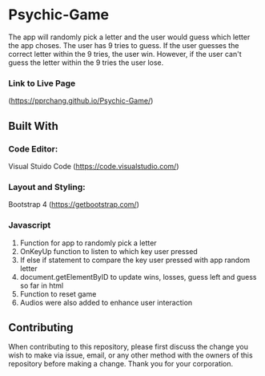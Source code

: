 # Psychic-Game 
The app will randomly pick a letter and the user would guess which letter the app choses.  The user has 9 tries to guess.  If the user guesses the correct letter within the 9 tries, the user win.  However, if the user can't guess the letter within the 9 tries the user lose.

### Link to Live Page
(https://pprchang.github.io/Psychic-Game/)

## Built With

### Code Editor: 
Visual Stuido Code (https://code.visualstudio.com/)

### Layout and Styling: 
Bootstrap 4 (https://getbootstrap.com/)

### Javascript
1. Function for app to randomly pick a letter
2. OnKeyUp function to listen to which key user pressed
3. If else if statement to compare the key user pressed with app random letter
4. document.getElementByID to update wins, losses, guess left and guess so far in html
5. Function to reset game
6. Audios were also added to enhance user interaction

## Contributing 
When contributing to this repository, please first discuss the change you wish to make via issue, email, or any other method with the owners of this repository before making a change.  Thank you for your corporation.


